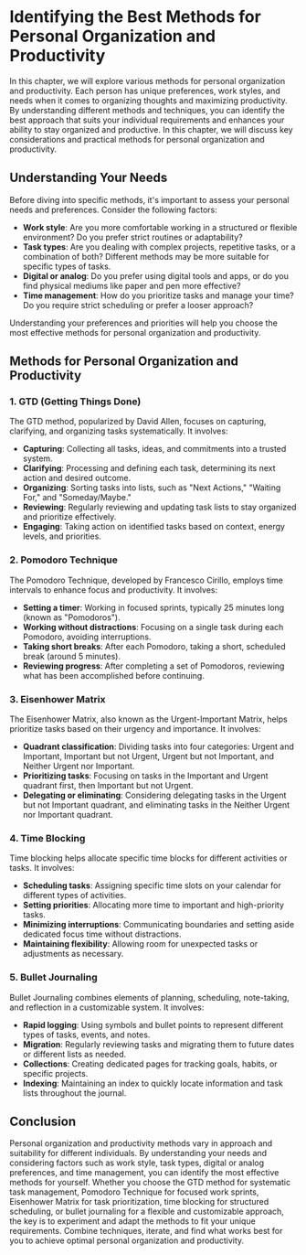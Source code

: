 Identifying the Best Methods for Personal Organization and Productivity
================================================================================

In this chapter, we will explore various methods for personal organization and productivity. Each person has unique preferences, work styles, and needs when it comes to organizing thoughts and maximizing productivity. By understanding different methods and techniques, you can identify the best approach that suits your individual requirements and enhances your ability to stay organized and productive. In this chapter, we will discuss key considerations and practical methods for personal organization and productivity.

**Understanding Your Needs**
----------------------------

Before diving into specific methods, it's important to assess your personal needs and preferences. Consider the following factors:

* **Work style**: Are you more comfortable working in a structured or flexible environment? Do you prefer strict routines or adaptability?
* **Task types**: Are you dealing with complex projects, repetitive tasks, or a combination of both? Different methods may be more suitable for specific types of tasks.
* **Digital or analog**: Do you prefer using digital tools and apps, or do you find physical mediums like paper and pen more effective?
* **Time management**: How do you prioritize tasks and manage your time? Do you require strict scheduling or prefer a looser approach?

Understanding your preferences and priorities will help you choose the most effective methods for personal organization and productivity.

**Methods for Personal Organization and Productivity**
------------------------------------------------------

### 1. **GTD (Getting Things Done)**

The GTD method, popularized by David Allen, focuses on capturing, clarifying, and organizing tasks systematically. It involves:

* **Capturing**: Collecting all tasks, ideas, and commitments into a trusted system.
* **Clarifying**: Processing and defining each task, determining its next action and desired outcome.
* **Organizing**: Sorting tasks into lists, such as "Next Actions," "Waiting For," and "Someday/Maybe."
* **Reviewing**: Regularly reviewing and updating task lists to stay organized and prioritize effectively.
* **Engaging**: Taking action on identified tasks based on context, energy levels, and priorities.

### 2. **Pomodoro Technique**

The Pomodoro Technique, developed by Francesco Cirillo, employs time intervals to enhance focus and productivity. It involves:

* **Setting a timer**: Working in focused sprints, typically 25 minutes long (known as "Pomodoros").
* **Working without distractions**: Focusing on a single task during each Pomodoro, avoiding interruptions.
* **Taking short breaks**: After each Pomodoro, taking a short, scheduled break (around 5 minutes).
* **Reviewing progress**: After completing a set of Pomodoros, reviewing what has been accomplished before continuing.

### 3. **Eisenhower Matrix**

The Eisenhower Matrix, also known as the Urgent-Important Matrix, helps prioritize tasks based on their urgency and importance. It involves:

* **Quadrant classification**: Dividing tasks into four categories: Urgent and Important, Important but not Urgent, Urgent but not Important, and Neither Urgent nor Important.
* **Prioritizing tasks**: Focusing on tasks in the Important and Urgent quadrant first, then Important but not Urgent.
* **Delegating or eliminating**: Considering delegating tasks in the Urgent but not Important quadrant, and eliminating tasks in the Neither Urgent nor Important quadrant.

### 4. **Time Blocking**

Time blocking helps allocate specific time blocks for different activities or tasks. It involves:

* **Scheduling tasks**: Assigning specific time slots on your calendar for different types of activities.
* **Setting priorities**: Allocating more time to important and high-priority tasks.
* **Minimizing interruptions**: Communicating boundaries and setting aside dedicated focus time without distractions.
* **Maintaining flexibility**: Allowing room for unexpected tasks or adjustments as necessary.

### 5. **Bullet Journaling**

Bullet Journaling combines elements of planning, scheduling, note-taking, and reflection in a customizable system. It involves:

* **Rapid logging**: Using symbols and bullet points to represent different types of tasks, events, and notes.
* **Migration**: Regularly reviewing tasks and migrating them to future dates or different lists as needed.
* **Collections**: Creating dedicated pages for tracking goals, habits, or specific projects.
* **Indexing**: Maintaining an index to quickly locate information and task lists throughout the journal.

**Conclusion**
--------------

Personal organization and productivity methods vary in approach and suitability for different individuals. By understanding your needs and considering factors such as work style, task types, digital or analog preferences, and time management, you can identify the most effective methods for yourself. Whether you choose the GTD method for systematic task management, Pomodoro Technique for focused work sprints, Eisenhower Matrix for task prioritization, time blocking for structured scheduling, or bullet journaling for a flexible and customizable approach, the key is to experiment and adapt the methods to fit your unique requirements. Combine techniques, iterate, and find what works best for you to achieve optimal personal organization and productivity.
